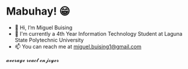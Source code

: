 # Mabuhay! 😁
- 👋 Hi, I’m Miguel Buising
- 🥇 I'm currently a 4th Year Information Technology Student at Laguna State Polytechnic University
- 📫 You can reach me at miguel.buising1@gmail.com

𝓪𝓿𝓮𝓻𝓪𝓰𝓮 𝓻𝓮𝓪𝓬𝓽 𝓮𝓷𝓳𝓸𝔂𝓮𝓻

<!---
m1ggy/m1ggy is a ✨ special ✨ repository because its `README.md` (this file) appears on your GitHub profile.
You can click the Preview link to take a look at your changes.
--->

